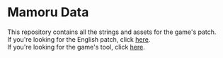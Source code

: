 # Mamoru Data
This repository contains all the strings and assets for the game's patch.  
If you're looking for the English patch, click [here](https://github.com/AGTTeam/MamoruData/releases).  
If you're looking for the game's tool, click [here](https://github.com/AGTTeam/MamoruHelper).  
